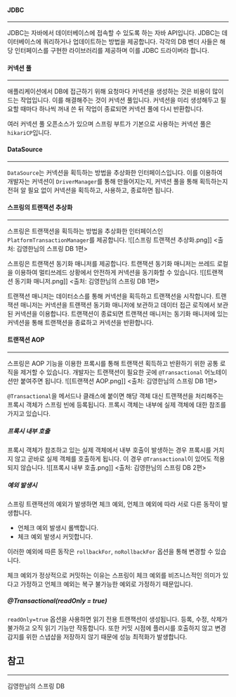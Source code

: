 #### JDBC
---
JDBC는 자바에서 데이터베이스에 접속할 수 있도록 하는 자바 API입니다. JDBC는 데이터베이스에 쿼리하거나 업데이트하는 방법을 제공합니다. 각각의 DB 벤더 사들은 해당 인터페이스를 구현한 라이브러리를 제공하며 이를 JDBC 드라이버라 합니다.

#### 커넥션 풀
---
애플리케이션에서 DB에 접근하기 위해 요청마다 커넥션을 생성하는 것은 비용이 많이 드는 작업입니다. 이를 해결해주는 것이 커넥션 풀입니다. 커넥션을 미리 생성해두고 필요할 때마다 하나씩 꺼내 쓴 뒤 작업이 종료되면 커넥션 풀에 다시 반환합니다.

여러 커넥션 풀 오픈소스가 있으며 스프링 부트가 기본으로 사용하는 커넥션 풀은 `hikariCP`입니다.

#### DataSource
---
`DataSource`는 커넥션을 획득하는 방법을 추상화한 인터페이스입니다. 이를 이용하여 개발자는 커넥션이 `DriverManager`를 통해 만들어지는지, 커넥션 풀을 통해 획득하는지 전혀 알 필요 없이 커넥션을 획득하고, 사용하고, 종료하면 됩니다.

#### 스프링의 트랜잭션 추상화
---
스프링은 트랜잭션을 획득하는 방법을 추상화한 인터페이스인 `PlatformTransactionManager`를 제공합니다.
![[스프링 트랜잭션 추상화.png]]
<출처: 김영한님의 스프링 DB 1편>

스프링은 트랜잭션 동기화 매니저를 제공합니다. 트랜잭션 동기화 매니저는 쓰레드 로컬을 이용하여 멀티쓰레드 상황에서 안전하게 커넥션을 동기화할 수 있습니다.
![[트랜잭션 동기화 매니저.png]]
<출처: 김영한님의 스프링 DB 1편>

트랜잭션 매니저는 데이터소스를 통해 커넥션을 획득하고 트랜잭션을 시작합니다. 트랜잭션 매니저는 커넥션을 트랜잭션 동기화 매니저에 보관하고 데이터 접근 로직에서 보관된 커넥션을 이용합니다. 트랜잭션이 종료되면 트랜잭션 매니저는 동기화 매니저에 있는 커넥션을 통해 트랜잭션을 종료하고 커넥션을 반환합니다.

#### 트랜잭션 AOP
---
스프링은 AOP 기능을 이용한 프록시를 통해 트랜잭션 획득하고 반환하기 위한 공통 로직을 제거할 수 있습니다. 개발자는 트랜잭션이 필요한 곳에 `@Transactional` 어노테이션만 붙여주면 됩니다.
![[트랜잭션 AOP.png]]
<출처: 김영한님의 스프링 DB 1편>

`@Transactional`을 메서드나 클래스에 붙이면 해당 객체 대신 트랜잭션을 처리해주는 프록시 객체가 스프링 빈에 등록됩니다. 프록시 객체는 내부에 실제 객체에 대한 참조를 가지고 있습니다.
##### 프록시 내부 호출
프록시 객체가 참조하고 있는 실제 객체에서 내부 호출이 발생하는 경우 프록시를 거치지 않고 곧바로 실제 객체를 호출하게 됩니다. 이 경우 `@Transactional`이 있어도 적용되지 않습니다.
![[프록시 내부 호출.png]]
<출처: 김영한님의 스프링 DB 2편>
##### 예외 발생시
스프링 트랜잭션의 예외가 발생하면 체크 예외, 언체크 예외에 따라 서로 다른 동작이 발생합니다.
- 언체크 예외 발생시 롤백합니다.
- 체크 예외 발생시 커밋합니다.

이러한 예외에 따른 동작은 `rollbackFor`, `noRollbackFor` 옵션을 통해 변경할 수 있습니다.

체크 예외가 정상적으로 커밋하는 이유는 스프링이 체크 예외를 비즈니스적인 의미가 있다고 가정하고 언체크 예외는 복구 불가능한 예외로 가정하기 때문입니다.
##### @Transactional(readOnly = true)
`readOnly=true` 옵션을 사용하면 읽기 전용 트랜잭션이 생성됩니다. 등록, 수정, 삭제가 불가하고 오직 읽기 기능만 작동합니다. 또한 커밋 시점에 플러시를 호출하지 않고 변경 감지를 위한 스냅샵을 저장하지 않기 때문에 성능 최적화가 발생합니다.

## 참고
---
김영한님의 스프링 DB